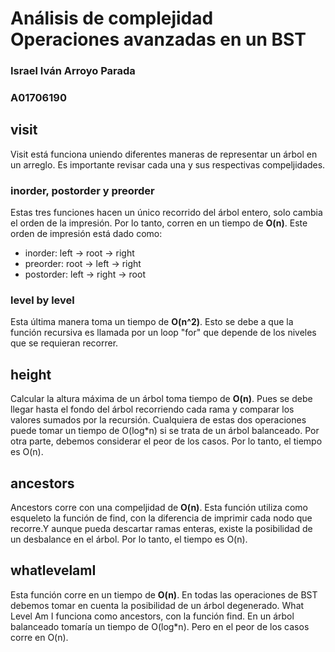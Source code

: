 # Análisis de complejidad Operaciones avanzadas en un BST
### Israel Iván Arroyo Parada 
### A01706190

## visit
Visit está funciona uniendo diferentes maneras de representar un árbol en un arreglo. Es importante revisar cada una y sus respectivas compeljidades.
### inorder, postorder y preorder
Estas tres funciones hacen un único recorrido del árbol entero, solo cambia el orden de la impresión. Por lo tanto, corren en un tiempo de **O(n)**. Este orden de impresión está dado como:
- inorder: left -> root -> right
- preorder: root -> left -> right
- postorder: left -> right -> root

### level by level
Esta última manera toma un tiempo de **O(n^2)**. Esto se debe a que la función recursiva es llamada por un loop "for" que depende de los niveles que se requieran recorrer.

## height
Calcular la altura máxima de un árbol toma tiempo de **O(n)**. Pues se debe llegar hasta el fondo del árbol recorriendo cada rama y comparar los valores sumados por la recursión. Cualquiera de estas dos operaciones puede tomar un tiempo de O(log*n) si se trata de un árbol balanceado. Por otra parte, debemos considerar el peor de los casos. Por lo tanto, el tiempo es O(n).

## ancestors
Ancestors corre con una compeljidad de **O(n)**. Esta función utiliza como esqueleto la función de find, con la diferencia de imprimir cada nodo que recorre.Y aunque pueda descartar ramas enteras, existe la posibilidad de un desbalance en el árbol. Por lo tanto, el tiempo es O(n).

## whatlevelamI
Esta función corre en un tiempo de **O(n)**. En todas las operaciones de BST debemos tomar en cuenta la posibilidad de un árbol degenerado.
What Level Am I funciona como ancestors, con la función find. En un árbol balanceado tomaría un tiempo de O(log*n). Pero en el peor de los casos corre en O(n).



